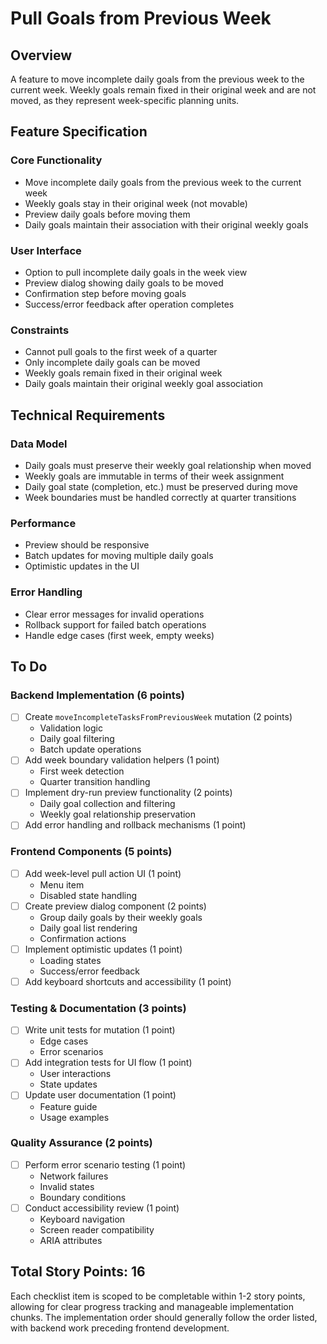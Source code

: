 # Pull Goals from Previous Week

## Overview

A feature to move incomplete daily goals from the previous week to the current week. Weekly goals remain fixed in their original week and are not moved, as they represent week-specific planning units.

## Feature Specification

### Core Functionality

- Move incomplete daily goals from the previous week to the current week
- Weekly goals stay in their original week (not movable)
- Preview daily goals before moving them
- Daily goals maintain their association with their original weekly goals

### User Interface

- Option to pull incomplete daily goals in the week view
- Preview dialog showing daily goals to be moved
- Confirmation step before moving goals
- Success/error feedback after operation completes

### Constraints

- Cannot pull goals to the first week of a quarter
- Only incomplete daily goals can be moved
- Weekly goals remain fixed in their original week
- Daily goals maintain their original weekly goal association

## Technical Requirements

### Data Model

- Daily goals must preserve their weekly goal relationship when moved
- Weekly goals are immutable in terms of their week assignment
- Daily goal state (completion, etc.) must be preserved during move
- Week boundaries must be handled correctly at quarter transitions

### Performance

- Preview should be responsive
- Batch updates for moving multiple daily goals
- Optimistic updates in the UI

### Error Handling

- Clear error messages for invalid operations
- Rollback support for failed batch operations
- Handle edge cases (first week, empty weeks)

## To Do

### Backend Implementation (6 points)

- [ ] Create `moveIncompleteTasksFromPreviousWeek` mutation (2 points)
  - Validation logic
  - Daily goal filtering
  - Batch update operations
- [ ] Add week boundary validation helpers (1 point)
  - First week detection
  - Quarter transition handling
- [ ] Implement dry-run preview functionality (2 points)
  - Daily goal collection and filtering
  - Weekly goal relationship preservation
- [ ] Add error handling and rollback mechanisms (1 point)

### Frontend Components (5 points)

- [ ] Add week-level pull action UI (1 point)
  - Menu item
  - Disabled state handling
- [ ] Create preview dialog component (2 points)
  - Group daily goals by their weekly goals
  - Daily goal list rendering
  - Confirmation actions
- [ ] Implement optimistic updates (1 point)
  - Loading states
  - Success/error feedback
- [ ] Add keyboard shortcuts and accessibility (1 point)

### Testing & Documentation (3 points)

- [ ] Write unit tests for mutation (1 point)
  - Edge cases
  - Error scenarios
- [ ] Add integration tests for UI flow (1 point)
  - User interactions
  - State updates
- [ ] Update user documentation (1 point)
  - Feature guide
  - Usage examples

### Quality Assurance (2 points)

- [ ] Perform error scenario testing (1 point)
  - Network failures
  - Invalid states
  - Boundary conditions
- [ ] Conduct accessibility review (1 point)
  - Keyboard navigation
  - Screen reader compatibility
  - ARIA attributes

## Total Story Points: 16

Each checklist item is scoped to be completable within 1-2 story points, allowing for clear progress tracking and manageable implementation chunks. The implementation order should generally follow the order listed, with backend work preceding frontend development.
